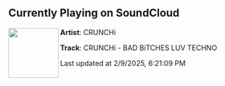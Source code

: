 ## Currently Playing on SoundCloud

[<img align="left" width="100" src="https://i1.sndcdn.com/artworks-heTc2Z5RftUR53uM-t9j7eQ-t500x500.jpg">](https://soundcloud.com/spaceyacht/crunchi-bad-bitches-luv-tecnho-feat-bri)

**Artist**: CRUNCHi 

**Track**: CRUNCHi - BAD BiTCHES LUV TECHNO

Last updated at 2/9/2025, 6:21:09 PM
